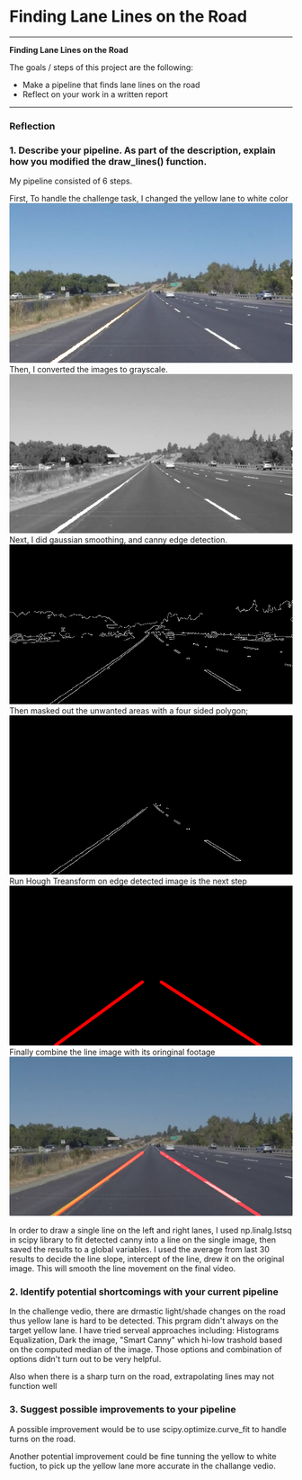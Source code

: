 # **Finding Lane Lines on the Road** 

---

**Finding Lane Lines on the Road**

The goals / steps of this project are the following:
* Make a pipeline that finds lane lines on the road
* Reflect on your work in a written report


[./test_images_output]: # (Image References)

[image1]: ./test_images_output/y2w_solidYellowLeft.jpg "Yellow to White"
[image2]: ./test_images_output/gray_solidYellowLeft.jpg "Gray"
[image3]: ./test_images_output/edges_solidYellowLeft.jpg "Edges"
[image4]: ./test_images_output/mask_solidYellowLeft.jpg "With Mask"
[image5]: ./test_images_output/line_solidYellowLeft.jpg "Line"
[image6]: ./test_images_output/solidYellowLeft.jpg "Finished"

---

### Reflection

### 1. Describe your pipeline. As part of the description, explain how you modified the draw_lines() function.

My pipeline consisted of 6 steps. 

First, To handle the challenge task, I changed the yellow lane to white color
![alt text][image1]
Then, I converted the images to grayscale. 
![alt text][image2]
Next, I did gaussian smoothing, and canny edge detection.
![alt text][image3]
Then masked out the unwanted areas with a four sided polygon; 
![alt text][image4]
Run Hough Treansform on edge detected image is the next step
![alt text][image5]
Finally combine the line image with its oringinal footage
![alt text][image6]

In order to draw a single line on the left and right lanes, I used np.linalg.lstsq in scipy library to fit detected canny into a line on the single image, then saved the results to a global variables. I used the average from last 30 results to decide the line slope, intercept of the line, drew it on the original image. This will smooth the line movement on the final video.



### 2. Identify potential shortcomings with your current pipeline

In the challenge vedio, there are drmastic light/shade changes on the road thus yellow lane is hard to be detected. This prgram didn't always on the target yellow lane. I have tried serveal approaches including: Histograms Equalization, Dark the image, "Smart Canny" which hi-low trashold based on the computed median of the image. Those options and combination of options didn't turn out to be very helpful.

Also when there is a sharp turn on the road, extrapolating lines may not function well


### 3. Suggest possible improvements to your pipeline

A possible improvement would be to use scipy.optimize.curve_fit to handle turns on the road.

Another potential improvement could be fine tunning the yellow to white fuction, to pick up the yellow lane more accurate in the challange vedio.
